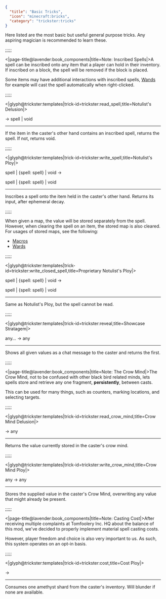 ```json
{
  "title": "Basic Tricks",
  "icon": "minecraft:bricks",
  "category": "trickster:tricks"
}
```

Here listed are the most basic but useful general purpose tricks.
Any aspiring magician is recommended to learn these.

;;;;;

<|page-title@lavender:book_components|title=Note: Inscribed Spells|>A spell can be inscribed onto any item that a player can hold in their inventory.
If inscribed on a block, the spell will be removed if the block is placed.


Some items may have additional interactions with inscribed spells, 
[Wands](^trickster:basics/wand) for example will cast the spell automatically when right-clicked.

;;;;;

<|glyph@trickster:templates|trick-id=trickster:read_spell,title=Notulist's Delusion|>

-> spell | void

---

If the item in the caster's other hand contains an inscribed spell, returns the spell.
If not, returns void.

;;;;;

<|glyph@trickster:templates|trick-id=trickster:write_spell,title=Notulist's Ploy|>

spell | {spell: spell} | void ->

spell | {spell: spell} | void

---

Inscribes a spell onto the item held in the caster's other hand.
Returns its input, after ephemeral decay.

;;;;;

When given a map, the value will be stored separately from the spell. However, when clearing the spell on an item, the stored map is also cleared. 
For usages of stored maps, see the following: 

- [Macros](^trickster:macro)
- [Wards](^trickster:ward)

;;;;;

<|glyph@trickster:templates|trick-id=trickster:write_closed_spell,title=Proprietary Notulist's Ploy|>

spell | {spell: spell} | void ->

spell | {spell: spell} | void

---

Same as Notulist's Ploy, but the spell cannot be read.

;;;;;

<|glyph@trickster:templates|trick-id=trickster:reveal,title=Showcase Stratagem|>

any... -> any

---

Shows all given values as a chat message to the caster and returns the first.

;;;;;

<|page-title@lavender:book_components|title=Note: The Crow Mind|>The Crow Mind, not to be confused with other black bird related minds, 
lets spells store and retrieve any one fragment, **persistently**, between casts.


This can be used for many things, such as counters, 
marking locations, and selecting targets.

;;;;;

<|glyph@trickster:templates|trick-id=trickster:read_crow_mind,title=Crow Mind Delusion|>

-> any

---

Returns the value currently stored in the caster's crow mind.

;;;;;

<|glyph@trickster:templates|trick-id=trickster:write_crow_mind,title=Crow Mind Ploy|>

any -> any

---

Stores the supplied value in the caster's Crow Mind, overwriting any value that might already be present.

;;;;;

<|page-title@lavender:book_components|title=Note: Casting Cost|>After receiving multiple complaints at Tomfoolery Inc. HQ about the balance of this mod,
we've decided to properly implement material spell casting costs.


However, player freedom and choice is also very important to us.
As such, this system operates on an opt-in basis.

;;;;;

<|glyph@trickster:templates|trick-id=trickster:cost,title=Cost Ploy|>

->

---

Consumes one amethyst shard from the caster's inventory. Will blunder if none are available.
